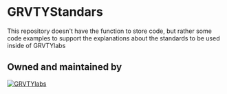 GRVTYStandars
=============

This repository doesn't have the function to store code, but rather some
code examples to support the explanations about the standards to be used
inside of GRVTYlabs

Owned and maintained by
-----------------------

[![GRVTYlabs][logo]](www.grvtylabs.com)

[logo]: https://github.com/letops/FacturaBot/blob/master/logo.png?raw=true "GRVTYlabs"
